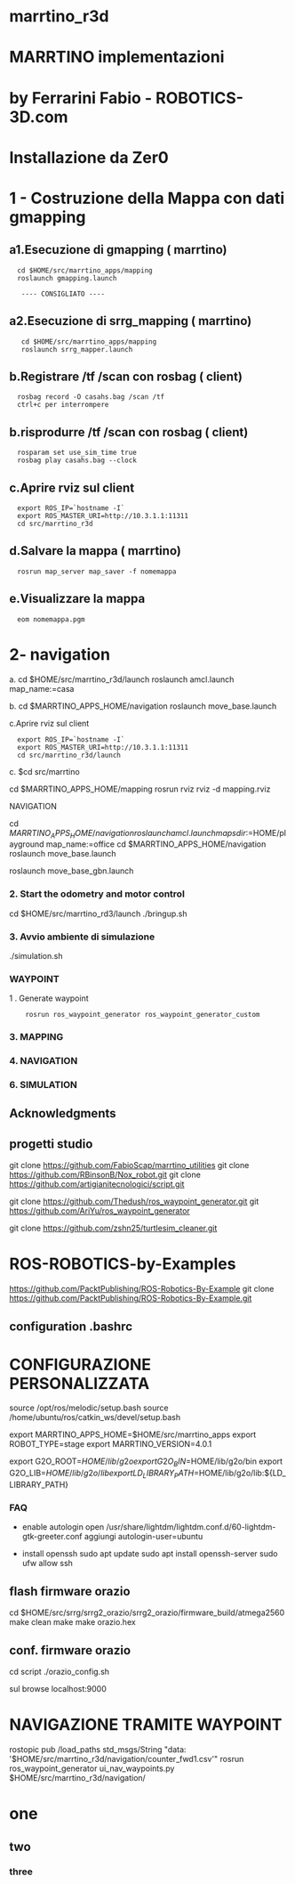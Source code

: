 # marrtino_r3d
# MARRTINO implementazioni
# by Ferrarini Fabio - ROBOTICS-3D.com

# Installazione da Zer0


# 1 - Costruzione della Mappa con dati gmapping 
    
##    a1.Esecuzione di gmapping ( marrtino)
    
      cd $HOME/src/marrtino_apps/mapping
      roslaunch gmapping.launch

       ---- CONSIGLIATO ---- 
##    a2.Esecuzione di srrg_mapping ( marrtino)
       cd $HOME/src/marrtino_apps/mapping
       roslaunch srrg_mapper.launch

    
##    b.Registrare /tf /scan con rosbag ( client)

      rosbag record -O casahs.bag /scan /tf
      ctrl+c per interrompere

##    b.risprodurre /tf /scan con rosbag ( client)
      rosparam set use_sim_time true
      rosbag play casahs.bag --clock

##    c.Aprire rviz sul client
      
      export ROS_IP=`hostname -I`
      export ROS_MASTER_URI=http://10.3.1.1:11311 
      cd src/marrtino_r3d 

##    d.Salvare la mappa ( marrtino)
      rosrun map_server map_saver -f nomemappa

##    e.Visualizzare la mappa
      eom nomemappa.pgm


# 2- navigation

   a. cd $HOME/src/marrtino_r3d/launch
      roslaunch amcl.launch map_name:=casa


   b. cd $MARRTINO_APPS_HOME/navigation
      roslaunch move_base.launch


  c.Aprire rviz sul client
      
      export ROS_IP=`hostname -I`
      export ROS_MASTER_URI=http://10.3.1.1:11311 
      cd src/marrtino_r3d/launch

   c. $cd src/marrtino

cd $MARRTINO_APPS_HOME/mapping
rosrun rviz rviz -d mapping.rviz

NAVIGATION

cd $MARRTINO_APPS_HOME/navigation
roslaunch amcl.launch mapsdir:=$HOME/playground map_name:=office
cd $MARRTINO_APPS_HOME/navigation
roslaunch move_base.launch  

roslaunch move_base_gbn.launch

### 2. Start the odometry and motor control
cd $HOME/src/marrtino_rd3/launch
./bringup.sh


### 3. Avvio  ambiente di simulazione

./simulation.sh


### WAYPOINT

1 . Generate waypoint
``` 
    rosrun ros_waypoint_generator ros_waypoint_generator_custom
```



### 3. MAPPING 


### 4. NAVIGATION





### 6. SIMULATION



## Acknowledgments

## progetti studio 

git clone https://github.com/FabioScap/marrtino_utilities
git clone https://github.com/RBinsonB/Nox_robot.git
git clone https://github.com/artigianitecnologici/script.git

git clone https://github.com/Thedush/ros_waypoint_generator.git
git https://github.com/AriYu/ros_waypoint_generator

git clone https://github.com/zshn25/turtlesim_cleaner.git
# ROS-ROBOTICS-by-Examples
 https://github.com/PacktPublishing/ROS-Robotics-By-Example
 git clone https://github.com/PacktPublishing/ROS-Robotics-By-Example.git

## configuration .bashrc


# CONFIGURAZIONE PERSONALIZZATA 

source /opt/ros/melodic/setup.bash
source /home/ubuntu/ros/catkin_ws/devel/setup.bash

export MARRTINO_APPS_HOME=$HOME/src/marrtino_apps
export ROBOT_TYPE=stage
export MARRTINO_VERSION=4.0.1

export G2O_ROOT=$HOME/lib/g2o
export G2O_BIN=$HOME/lib/g2o/bin
export G2O_LIB=$HOME/lib/g2o/lib
export LD_LIBRARY_PATH=$HOME/lib/g2o/lib:${LD_LIBRARY_PATH}


### FAQ
- enable autologin
  open /usr/share/lightdm/lightdm.conf.d/60-lightdm-gtk-greeter.conf
  aggiungi
  autologin-user=ubuntu
  
- install openssh
  sudo apt update
  sudo apt install openssh-server
  sudo ufw allow ssh  

## flash firmware orazio
 cd $HOME/src/srrg/srrg2_orazio/srrg2_orazio/firmware_build/atmega2560
 make clean
 make
 make orazio.hex

## conf. firmware orazio
  cd script
  ./orazio_config.sh

  sul browse  localhost:9000

# NAVIGAZIONE TRAMITE WAYPOINT


rostopic pub /load_paths std_msgs/String "data: '$HOME/src/marrtino_r3d/navigation/counter_fwd1.csv'"
rosrun ros_waypoint_generator ui_nav_waypoints.py $HOME/src/marrtino_r3d/navigation/



# one
## two 
### three
